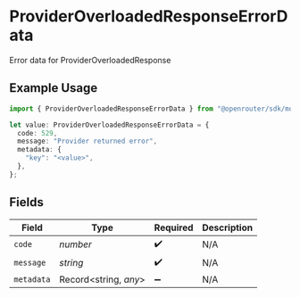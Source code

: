 # ProviderOverloadedResponseErrorData

Error data for ProviderOverloadedResponse

## Example Usage

```typescript
import { ProviderOverloadedResponseErrorData } from "@openrouter/sdk/models";

let value: ProviderOverloadedResponseErrorData = {
  code: 529,
  message: "Provider returned error",
  metadata: {
    "key": "<value>",
  },
};
```

## Fields

| Field                 | Type                  | Required              | Description           |
| --------------------- | --------------------- | --------------------- | --------------------- |
| `code`                | *number*              | :heavy_check_mark:    | N/A                   |
| `message`             | *string*              | :heavy_check_mark:    | N/A                   |
| `metadata`            | Record<string, *any*> | :heavy_minus_sign:    | N/A                   |